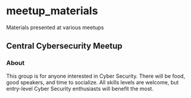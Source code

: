 # meetup_materials
Materials presented at various meetups

## Central Cybersecurity Meetup
### About
This group is for anyone interested in Cyber Security. There will be food, good speakers, and time to socialize. All skills levels are welcome, but entry-level Cyber Security enthusiasts will benefit the most.
